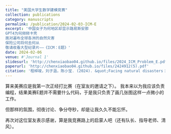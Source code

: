```yaml
---
title: "美国大学生数学建模竞赛"
collection: publications
category: manuscripts
permalink: /publication/2024-02-03-ICM-E
excerpt: '中国女子为何地区却显示路易斯安那
GPT4为何频频卡壳
面对遍布全球各洲的自然灾害
保险公司将何去何从
敬请收看大型纪录片——《ICM：E题》'
date: 2024-02-06
venue: #'Journal 1'
slidesurl: 'http://chenxiaobao04.github.io/files/2024_ICM_Problem_E.pdf'
paperurl: 'http://chenxiaobao04.github.io/files/2424912(5).pdf'
citation: '程梓竣，刘子涵，陈小宝. (2024). &quot;Facing natural disasters：Forecast and Evaluation.&quot'
---
```


算来美赛应是我第一次正经打比赛（在室友的邀请之下）。
我本来以为我应该负责编程，结果美赛E题并不需要什么代码，于是我只负责了画几张图这样一点微小的工作。

但那样的氛围，彻夜讨论、争分夺秒，却是让我久久不能忘怀。

再次对这位室友表示感谢，算是我竞赛路上的启蒙人吧（还有队长、指导老师、清风）。
